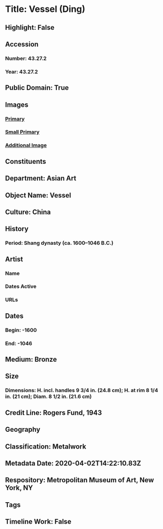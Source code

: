 # Title: Vessel (Ding)
## Highlight: False
## Accession
### Number: 43.27.2
### Year: 43.27.2
## Public Domain: True
## Images
### [Primary](https://images.metmuseum.org/CRDImages/as/original/DP140818.jpg)
### [Small Primary](https://images.metmuseum.org/CRDImages/as/web-large/DP140818.jpg)
### [Additional Image](https://images.metmuseum.org/CRDImages/as/original/DP140819.jpg)
## Constituents
## Department: Asian Art
## Object Name: Vessel
## Culture: China
## History
### Period: Shang dynasty (ca. 1600–1046 B.C.)
## Artist
### Name
### Dates Active
### URLs
## Dates
### Begin: -1600
### End: -1046
## Medium: Bronze
## Size
### Dimensions: H. incl. handles 9 3/4 in. (24.8 cm); H. at rim 8 1/4 in. (21 cm); Diam. 8 1/2 in. (21.6 cm)
## Credit Line: Rogers Fund, 1943
## Geography
## Classification: Metalwork
## Metadata Date: 2020-04-02T14:22:10.83Z
## Respository: Metropolitan Museum of Art, New York, NY
## Tags
## Timeline Work: False